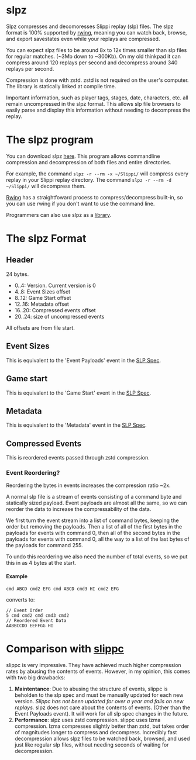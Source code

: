 # slpz
Slpz compresses and decomoresses Slippi replay (slp) files. 
The slpz format is 100% supported by [rwing](https://x.com/rwing_aitch/status/1844056466283692388), meaning you can watch back, browse, and export savestates even while your replays are compressed.  

You can expect slpz files to be around 8x to 12x times smaller than slp files for regular matches. (~3Mb down to ~300Kb).
On my old thinkpad it can compress around 120 replays per second and decompress around 340 replays per second.

Compression is done with zstd.
zstd is not required on the user's computer.
The library is statically linked at compile time.

Important information, such as player tags, stages, date, characters, etc. all remain uncompressed in the slpz format. 
This allows slp file browsers to easily parse and display this information without needing to decompress the replay.

# The slpz program
You can download slpz [here](https://github.com/AlexanderHarrison/slpz/releases/latest).
This program allows commandline compression and decompression of both files and entire directories.

For example, the command `slpz -r --rm -x ~/Slippi/` will compress every replay in your Slippi replay directory.
The command `slpz -r --rm -d ~/Slippi/` will decompress them.

[Rwing](https://x.com/rwing_aitch/status/1844056466283692388) has a straightfoward process to compress/decompress built-in, 
so you can use rwing if you don't want to use the command line.

Programmers can also use slpz as a [library](https://crates.io/crates/slpz).

# The slpz Format

## Header
24 bytes.
- 0..4: Version. Current version is 0
- 4..8: Event Sizes offset
- 8..12: Game Start offset
- 12..16: Metadata offset
- 16..20: Compressed events offset
- 20..24: size of uncompressed events

All offsets are from file start.

## Event Sizes
This is equivalent to the 'Event Payloads' event in the [SLP Spec](https://github.com/project-slippi/slippi-wiki/blob/master/SPEC.md#event-payloads).

## Game start
This is equivalent to the 'Game Start' event in the [SLP Spec](https://github.com/project-slippi/slippi-wiki/blob/master/SPEC.md#game-start).

## Metadata
This is equivalent to the 'Metadata' event in the [SLP Spec](https://github.com/project-slippi/slippi-wiki/blob/master/SPEC.md#the-metadata-element).

## Compressed Events
This is reordered events passed through zstd compression.

### Event Reordering?
Reordering the bytes in events increases the compression ratio ~2x.

A normal slp file is a stream of events consisting of a command byte and statically sized payload.
Event payloads are almost all the same, so we can reorder the data to increase the compressability of the data.

We first turn the event stream into a list of command bytes, keeping the order but removing the payloads.
Then a list of all of the first bytes in the payloads for events with command 0, 
then all of the second bytes in the payloads for events with command 0,
all the way to a list of the last bytes of the payloads for command 255.

To undo this reordering we also need the number of total events, so we put this in as 4 bytes at the start.

#### Example
```
cmd ABCD cmd2 EFG cmd ABCD cmd3 HI cmd2 EFG
```

converts to:
```
// Event Order
5 cmd cmd2 cmd cmd3 cmd2
// Reordered Event Data
AABBCCDD EEFFGG HI
```

# Comparison with [slippc](https://github.com/pcrain/slippc)
slippc is very impressive. 
They have achieved much higher compression rates by abusing the contents of events.
However, in my opinion, this comes with two big drawbacks:
1. **Maintentance**: Due to abusing the structure of events, slippc is beholden to the slp spec and must be manually updated for each new version.
*Slippc has not been updated for over a year and fails on new replays.*
slpz does not care about the contents of events. (Other than the Event Payloads event). 
It will work for all slp spec changes in the future.
2. **Performance**: slpz uses zstd compression. slippc uses lzma compression.
lzma compresses slightly better than zstd, but takes order of magnitudes longer to compress and decompress.
Incredibly fast decompression allows slpz files to be watched back, browsed, and used just like regular slp files,
without needing seconds of waiting for decompression.
